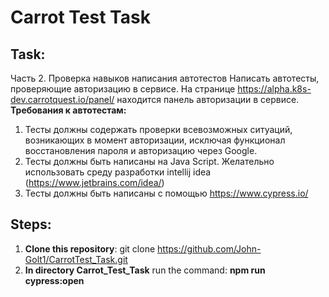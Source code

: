 # Carrot Test Task
## Task:
Часть 2. Проверка навыков написания автотестов
Написать автотесты, проверяющие авторизацию в сервисе.
На странице https://alpha.k8s-dev.carrotquest.io/panel/  находится панель авторизации в сервисе.
**Требования к автотестам:**
1. Тесты должны содержать проверки всевозможных ситуаций, возникающих в момент авторизации, исключая функционал восстановления пароля и авторизацию через Google.
2. Тесты должны быть написаны на Java Script. Желательно использовать среду разработки intellij idea (https://www.jetbrains.com/idea/)
3. Тесты должны быть написаны с помощью https://www.cypress.io/

## Steps:
1. **Clone this repository**: git clone https://github.com/John-Golt1/CarrotTest_Task.git
2. **In directory Carrot_Test_Task** run the command: **npm run cypress:open**
